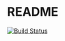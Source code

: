 # README

[![Build Status](https://img.shields.io/endpoint.svg?url=https%3A%2F%2Factions-badge.atrox.dev%2FTonyDischein%2FTaskManagerTest%2Fbadge%3Fref%3Dfeature%252Fdevops&style=flat)](https://actions-badge.atrox.dev/TonyDischein/TaskManagerTest/goto?ref=feature%2Fdevops)
